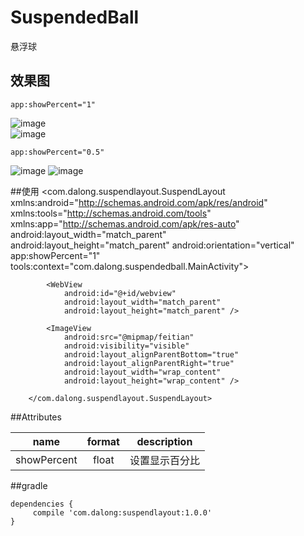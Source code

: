 # SuspendedBall
悬浮球
## 效果图

    app:showPercent="1"
 ![image](https://github.com/dalong982242260/SuspendedBall/blob/master/img/qiu.gif)   
 ![image](https://github.com/dalong982242260/SuspendedBall/blob/master/img/feitian.gif)  
 
    app:showPercent="0.5"
 ![image](https://github.com/dalong982242260/SuspendedBall/blob/master/img/qiu1.gif)
 ![image](https://github.com/dalong982242260/SuspendedBall/blob/master/img/feitian1.gif) 

##使用
        <?xml version="1.0" encoding="utf-8"?>
        <com.dalong.suspendlayout.SuspendLayout xmlns:android="http://schemas.android.com/apk/res/android"
            xmlns:tools="http://schemas.android.com/tools"
            xmlns:app="http://schemas.android.com/apk/res-auto"
            android:layout_width="match_parent"
            android:layout_height="match_parent"
            android:orientation="vertical"
            app:showPercent="1"
            tools:context="com.dalong.suspendedball.MainActivity">
            
            <WebView
                android:id="@+id/webview"
                android:layout_width="match_parent"
                android:layout_height="match_parent" />
        
            <ImageView
                android:src="@mipmap/feitian"
                android:visibility="visible"
                android:layout_alignParentBottom="true"
                android:layout_alignParentRight="true"
                android:layout_width="wrap_content"
                android:layout_height="wrap_content" />
        
        </com.dalong.suspendlayout.SuspendLayout>
        
##Attributes

|name|format|description|
|:---:|:---:|:---:|
| showPercent | float |设置显示百分比

##gradle

    dependencies {
         compile 'com.dalong:suspendlayout:1.0.0'
    }
  

